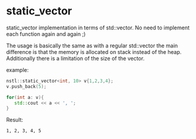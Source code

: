 # static_vector
static_vector implementation in terms of std::vector. 
No need to implement each function again and again ;)

The usage is basically the same as with a regular std::vector
the main difference is that the memory is allocated on stack instead
of the heap. Additionally there is a limitation of the size of the vector.

example:

```cpp
nstl::static_vector<int, 10> v{1,2,3,4};
v.push_back(5);

for(int a: v){
   std::cout << a << ', ';
}
```

Result:
```
1, 2, 3, 4, 5
```
